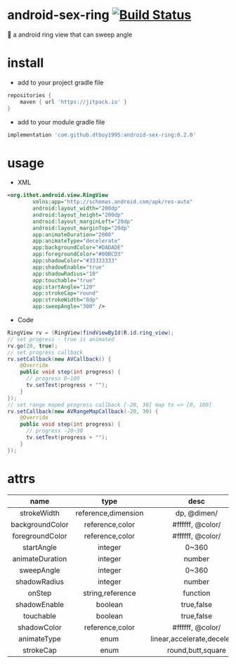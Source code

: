 # android-sex-ring [![Build Status](https://travis-ci.org/dtboy1995/android-sex-ring.svg?branch=master)](https://travis-ci.org/dtboy1995/android-sex-ring)
:jack_o_lantern:  a android ring view that can sweep angle

# install
- add to your project gradle file

```gradle
repositories {
    maven { url 'https://jitpack.io' }
}
```
- add to your module gradle file

```gradle
implementation 'com.github.dtboy1995:android-sex-ring:0.2.0'
```

# usage
- XML

```xml
<org.ithot.android.view.RingView
        xmlns:app="http://schemas.android.com/apk/res-auto"
        android:layout_width="200dp"
        android:layout_height="200dp"
        android:layout_marginLeft="20dp"
        android:layout_marginTop="20dp"
        app:animateDuration="2000"
        app:animateType="decelerate"
        app:backgroundColor="#DADADE"
        app:foregroundColor="#00BCD3"
        app:shadowColor="#33333333"
        app:shadowEnable="true"
        app:shadowRadius="10"
        app:touchable="true"
        app:startAngle="120"
        app:strokeCap="round"
        app:strokeWidth="8dp"
        app:sweepAngle="300" />
```
- Code

```java
RingView rv = (RingView)findViewById(R.id.ring_view);
// set progress - true is animated
rv.go(20, true);
// set progress callback
rv.setCallback(new AVCallback() {
    @Override
    public void step(int progress) {
      // progress 0~100
      tv.setText(progress + "");
    }
});
// set range maped progress callback [-20, 30] map to => [0, 100]
rv.setCallback(new AVRangeMapCallback(-20, 30) {
    @Override
    public void step(int progress) {
      // progress -20~30
      tv.setText(progress + "");
    }
});
```

# attrs

name | type | desc
:-: | :-: | :-:
strokeWidth | reference,dimension | dp, @dimen/
backgroundColor | reference,color | #ffffff, @color/
foregroundColor | reference,color | #ffffff, @color/
startAngle | integer | 0~360
animateDuration | integer | number
sweepAngle | integer | 0~360
shadowRadius | integer | number
onStep | string,reference | function
shadowEnable | boolean | true,false
touchable | boolean | true,false
shadowColor | reference,color | #ffffff, @color/
animateType | enum | linear,accelerate,decelerate
strokeCap | enum | round,butt,square
